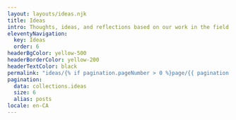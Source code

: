 ```yaml
---
layout: layouts/ideas.njk
title: Ideas
intro: Thoughts, ideas, and reflections based on our work in the field. 
eleventyNavigation:
  key: Ideas
  order: 6
headerBgColor: yellow-500
headerBorderColor: yellow-200
headerTextColor: black
permalink: "ideas/{% if pagination.pageNumber > 0 %}page/{{ pagination.pageNumber + 1 }}/{% endif %}"
pagination:
  data: collections.ideas
  size: 6
  alias: posts
locale: en-CA
---
```

